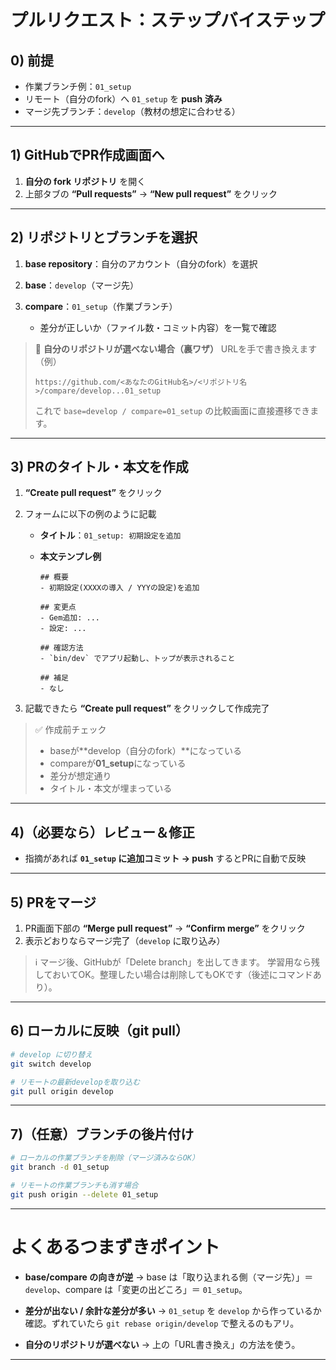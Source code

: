
# プルリクエスト：ステップバイステップ

## 0) 前提

* 作業ブランチ例：`01_setup`
* リモート（自分のfork）へ `01_setup` を **push 済み**
* マージ先ブランチ：`develop`（教材の想定に合わせる）

---

## 1) GitHubでPR作成画面へ

1. **自分の fork リポジトリ** を開く
2. 上部タブの **“Pull requests”** → **“New pull request”** をクリック

---

## 2) リポジトリとブランチを選択

1. **base repository**：自分のアカウント（自分のfork）を選択
2. **base**：`develop`（マージ先）
3. **compare**：`01_setup`（作業ブランチ）

   * 差分が正しいか（ファイル数・コミット内容）を一覧で確認

> 🔧 **自分のリポジトリが選べない場合（裏ワザ）**
> URLを手で書き換えます（例）
>
> ```text
> https://github.com/<あなたのGitHub名>/<リポジトリ名>/compare/develop...01_setup
> ```
>
> これで `base=develop / compare=01_setup` の比較画面に直接遷移できます。

---

## 3) PRのタイトル・本文を作成

1. **“Create pull request”** をクリック
2. フォームに以下の例のように記載

   * **タイトル**：`01_setup: 初期設定を追加`
   * **本文テンプレ例**

     ```
     ## 概要
     - 初期設定(XXXXの導入 / YYYの設定)を追加

     ## 変更点
     - Gem追加: ...
     - 設定: ...

     ## 確認方法
     - `bin/dev` でアプリ起動し、トップが表示されること

     ## 補足
     - なし
     ```
3. 記載できたら **“Create pull request”** をクリックして作成完了

> ✅ 作成前チェック
>
> * baseが\*\*develop（自分のfork）\*\*になっている
> * compareが**01\_setup**になっている
> * 差分が想定通り
> * タイトル・本文が埋まっている

---

## 4)（必要なら）レビュー＆修正

* 指摘があれば **`01_setup` に追加コミット → push** するとPRに自動で反映

---

## 5) PRをマージ

1. PR画面下部の **“Merge pull request”** → **“Confirm merge”** をクリック
2. 表示どおりならマージ完了（`develop` に取り込み）

> ℹ️ マージ後、GitHubが「Delete branch」を出してきます。
> 学習用なら残しておいてOK。整理したい場合は削除してもOKです（後述にコマンドあり）。

---

## 6) ローカルに反映（git pull）

```bash
# develop に切り替え
git switch develop

# リモートの最新developを取り込む
git pull origin develop
```

---

## 7)（任意）ブランチの後片付け

```bash
# ローカルの作業ブランチを削除（マージ済みならOK）
git branch -d 01_setup

# リモートの作業ブランチも消す場合
git push origin --delete 01_setup
```

---

# よくあるつまずきポイント

* **base/compare の向きが逆**
  → base は「取り込まれる側（マージ先）」＝ `develop`、compare は「変更の出どころ」＝ `01_setup`。

* **差分が出ない / 余計な差分が多い**
  → `01_setup` を `develop` から作っているか確認。ずれていたら `git rebase origin/develop` で整えるのもアリ。

* **自分のリポジトリが選べない**
  → 上の「URL書き換え」の方法を使う。

---
